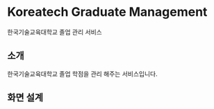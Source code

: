 # Koreatech Graduate Management

한국기술교육대학교 졸업 관리 서비스

## 소개

한국기술교육대학교 졸업 학점을 관리 해주는 서비스입니다.

## 화면 설계
